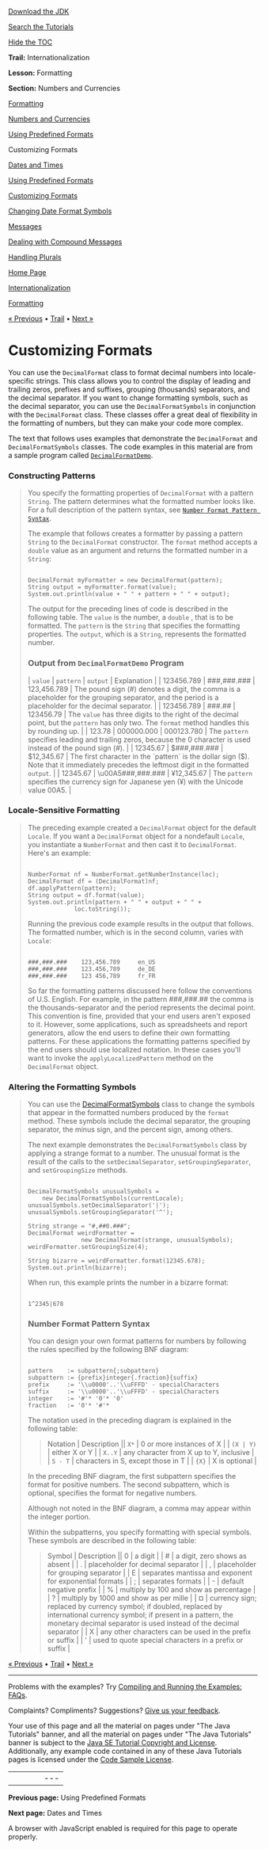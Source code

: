 [Download
the JDK](http://java.sun.com/javase/6/download.jsp)
  
[Search the
Tutorials](../../search.html)
  
[Hide the TOC](javascript:toggleLeft())

**Trail:** Internationalization
  
**Lesson:** Formatting
  
**Section:** Numbers and Currencies

[Formatting](index.html)

[Numbers and Currencies](numberintro.html)

[Using Predefined Formats](numberFormat.html)

Customizing Formats

[Dates and Times](dateintro.html)

[Using Predefined Formats](dateFormat.html)

[Customizing Formats](simpleDateFormat.html)

[Changing Date Format Symbols](dateFormatSymbols.html)

[Messages](messageintro.html)

[Dealing with Compound Messages](messageFormat.html)

[Handling Plurals](choiceFormat.html)

[Home Page](../../index.html)
>
[Internationalization](../index.html)
>
[Formatting](index.html)

[« Previous](numberFormat.html) • [Trail](../TOC.html) • [Next »](dateintro.html)

# Customizing Formats

You can use the `DecimalFormat` class to format decimal
numbers into locale-specific strings. This class allows you to control
the display of leading and trailing zeros, prefixes and suffixes,
grouping (thousands) separators, and the decimal separator. If you want
to change formatting symbols, such as the decimal separator, you can
use the `DecimalFormatSymbols`  in conjunction with the
`DecimalFormat` class. These classes offer a great deal of
flexibility in the formatting of numbers, but they can make your code
more complex.

The text that follows uses examples that demonstrate the
`DecimalFormat`  and `DecimalFormatSymbols`
classes. The code examples in this material are from a sample program
called
[`DecimalFormatDemo`](examples/DecimalFormatDemo.java).

### Constructing Patterns

> You specify the formatting properties of `DecimalFormat`
> with a pattern `String`. The pattern determines what the
> formatted number looks like. For a full description of the pattern
> syntax, see
> [`Number Format Pattern Syntax`](#numberpattern).
>
> The example that follows creates a formatter by passing a pattern
> `String` to the `DecimalFormat` constructor. The
> `format` method accepts a `double` value as an
> argument and returns the formatted number in a `String`:
>
> ```
>
> DecimalFormat myFormatter = new DecimalFormat(pattern);
> String output = myFormatter.format(value);
> System.out.println(value + " " + pattern + " " + output);
>
> ```
>
> The output for the preceding lines of code is described in the
> following table. The `value` is the number, a
> `double` , that is to be formatted. The `pattern`
> is the `String` that specifies the formatting properties.
> The `output`, which is a `String`, represents the
> formatted number.
>
> ### Output from `DecimalFormatDemo` Program
>
> | `value` | `pattern` | `output` | Explanation |
> | 123456.789 | ###,###.### | 123,456.789 | The pound sign (#) denotes a digit, the comma is a placeholder for the grouping separator, and the period is a placeholder for the decimal separator. |
> | 123456.789 | ###.## | 123456.79 | The `value` has three digits to the right of the decimal point, but the `pattern` has only two. The `format` method handles this by rounding up. |
> | 123.78 | 000000.000 | 000123.780 | The `pattern` specifies leading and trailing zeros, because the 0 character is used instead of the pound sign (#). |
> | 12345.67 | $###,###.### | $12,345.67 | The first character in the `pattern` is the dollar sign ($). Note that it immediately precedes the leftmost digit in the formatted `output`. |
> | 12345.67 | \u00A5###,###.### | ¥12,345.67 | The `pattern` specifies the currency sign for Japanese yen (¥) with the Unicode value 00A5. |

### Locale-Sensitive Formatting

> The preceding example created a `DecimalFormat` object for
> the default `Locale`. If you want a
> `DecimalFormat` object for a nondefault `Locale`,
> you instantiate a `NumberFormat` and then cast it to
> `DecimalFormat`. Here's an example:
>
> ```
>
> NumberFormat nf = NumberFormat.getNumberInstance(loc);
> DecimalFormat df = (DecimalFormat)nf;
> df.applyPattern(pattern);
> String output = df.format(value);
> System.out.println(pattern + " " + output + " " + 
> 	           loc.toString());
>
> ```
>
> Running the previous code example results in the output that follows.
> The formatted number, which is in the second column, varies with
> `Locale`:
>
> ```
>
> ###,###.###	 123,456.789	 en_US
> ###,###.###	 123.456,789	 de_DE
> ###,###.###	 123 456,789	 fr_FR
>
> ```
>
> So far the formatting patterns discussed here follow the conventions of
> U.S. English. For example, in the pattern ###,###.## the comma is the
> thousands-separator and the period represents the decimal point. This
> convention is fine, provided that your end users aren't exposed to it.
> However, some applications, such as spreadsheets and report generators,
> allow the end users to define their own formatting patterns. For these
> applications the formatting patterns specified by the end users should
> use localized notation. In these cases you'll want to invoke the
> `applyLocalizedPattern` method on the
> `DecimalFormat` object.

### Altering the Formatting Symbols

> You can use the
> [DecimalFormatSymbols](http://download.oracle.com/javase/7/docs/api/java/text/DecimalFormatSymbols.html) class to change the symbols that appear in the formatted numbers
> produced by the `format` method. These symbols include the
> decimal separator, the grouping separator, the minus sign, and the
> percent sign, among others.
>
> The next example demonstrates the `DecimalFormatSymbols`
> class by applying a strange format to a number. The unusual format is
> the result of the calls to the `setDecimalSeparator`,
> `setGroupingSeparator`, and `setGroupingSize`
> methods.
>
> ```
>
> DecimalFormatSymbols unusualSymbols =
>     new DecimalFormatSymbols(currentLocale);
> unusualSymbols.setDecimalSeparator('|');
> unusualSymbols.setGroupingSeparator('^');
>
> String strange = "#,##0.###";
> DecimalFormat weirdFormatter = 
>                new DecimalFormat(strange, unusualSymbols);
> weirdFormatter.setGroupingSize(4);
>
> String bizarre = weirdFormatter.format(12345.678);
> System.out.println(bizarre);
>
> ```
>
> When run, this example prints the number in a bizarre format:
>
> ```
>
> 1^2345|678
>
> ```
>
> ### Number Format Pattern Syntax
>
> You can design your own format patterns for numbers
> by following the rules specified by the
> following BNF diagram:
>
> ```
>
> pattern    := subpattern{;subpattern}
> subpattern := {prefix}integer{.fraction}{suffix}
> prefix     := '\\u0000'..'\\uFFFD' - specialCharacters
> suffix     := '\\u0000'..'\\uFFFD' - specialCharacters
> integer    := '#'* '0'* '0'
> fraction   := '0'* '#'*
>
> ```
>
> The notation used in the preceding diagram is explained in
> the following table:
> > Notation | Description || ``` X* ``` | 0 or more instances of X |
> > | ``` (X | Y) ``` | either X or Y |
> > | ``` X..Y ``` | any character from X up to Y, inclusive |
> > | ``` S - T ``` | characters in S, except those in T |
> > | ``` {X} ``` | X is optional |
>
> In the preceding BNF diagram, the first subpattern specifies
> the format for positive numbers.
> The second subpattern, which is optional,
> specifies the format for negative numbers.
>
> Although not noted in the BNF diagram,
> a comma may appear within the integer portion.
>
> Within the subpatterns, you specify formatting
> with special symbols. These symbols are described
> in the following table:
> > Symbol | Description || 0 | a digit |
> > | # | a digit, zero shows as absent |
> > | . | placeholder for decimal separator |
> > | , | placeholder for grouping separator |
> > | E | separates mantissa and exponent for exponential formats |
> > | ; | separates formats |
> > | - | default negative prefix |
> > | % | multiply by 100 and show as percentage |
> > | ? | multiply by 1000 and show as per mille |
> > | ¤ | currency sign; replaced by currency symbol; if doubled, replaced by international currency symbol; if present in a pattern, the monetary decimal separator is used instead of the decimal separator |
> > | X | any other characters can be used in the prefix or suffix |
> > | ' | used to quote special characters in a prefix or suffix |

[« Previous](numberFormat.html)
•
[Trail](../TOC.html)
•
[Next »](dateintro.html)

---

Problems with the examples? Try [Compiling and Running
the Examples: FAQs](../../information/run-examples.html).
  
Complaints? Compliments? Suggestions? [Give
us your feedback](http://download.oracle.com/javase/feedback.html).

Your use of this page and all the material on pages under "The Java Tutorials" banner,
and all the material on pages under "The Java Tutorials" banner is subject to the [Java SE Tutorial Copyright
and License](../../information/license.html).
Additionally, any example code contained in any of these Java
Tutorials pages is licensed under the
[Code
Sample License](http://developers.sun.com/license/berkeley_license.html).

|  |  |  |  |  |
| --- | --- | --- | --- | --- |
| |  |  | | --- | --- | | duke image | Oracle logo | | [About Oracle](http://www.oracle.com/us/corporate/index.html) | [Oracle Technology Network](http://www.oracle.com/technology/index.html) | [Terms of Service](https://www.samplecode.oracle.com/servlets/CompulsoryClickThrough?type=TermsOfService) | Copyright © 1995, 2011 Oracle and/or its affiliates. All rights reserved. |

**Previous page:** Using Predefined Formats
  
**Next page:** Dates and Times




A browser with JavaScript enabled is required for this page to operate properly.